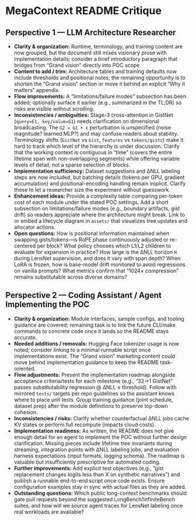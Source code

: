 # MegaContext README Critique

## Perspective 1 — LLM Architecture Researcher

- **Clarity & organization:** Runtime, terminology, and training content are now grouped, but the document still mixes visionary prose with implementation details; consider a brief introductory paragraph that bridges from “Grand vision” directly into POC scope.
- **Content to add / trim:** Architecture tables and training defaults now include thresholds and positional notes; the remaining opportunity is to shorten the “Grand vision” section or move it behind an explicit “Why it matters” appendix.
- **Flow improvements:** A “limitations/failure modes” subsection has been added; optionally surface it earlier (e.g., summarized in the TL;DR) so risks are visible without scrolling.
- **Inconsistencies / ambiguities:** Stage-3 cross-attention in GistNet (`query=E1, key/value=G1`) needs clarification on dimensional broadcasting. The `G2 = G1 + ε` perturbation is unspecified (noise magnitude? learned MLP?) and may confuse readers about stability. Terminology shifts (`GistNet` vs `Gist`, `features` vs `tokens/gists`) make it hard to track which level of the hierarchy is under discussion. Clarify that the working context is contiguous in “time” (covers the entire lifetime span with non-overlapping segments) while offering variable levels of detail, not a sparse selection of blocks.
- **Implementation sufficiency:** Dataset suggestions and ΔNLL labeling steps are now included, but batching details (tokens per GPU, gradient accumulation) and positional-encoding handling remain implicit. Clarify these to let a researcher size the experiment without guesswork.
- **Enhancement ideas:** Provide a complexity table comparing per-token cost of each module under the stated POC settings. Add a short subsection on limitations/failure modes (e.g., boundary artifacts, gist drift) so readers appreciate where the architecture might break. Link to or embed a lifecycle diagram in `assets/` that visualizes tree updates and allocator actions.
- **Open questions:** How is positional information maintained when swapping gists/tokens—is RoPE phase continuously adjusted or re-centered per block? What policy chooses which L1/L2 children to evaluate for expansion in practice? How large is the ΔNLL horizon `H` during LensNet supervision, and does it vary with span depth? When LoRA is frozen, how is base-model drift monitored to avoid regressions on vanilla prompts? What metrics confirm that “1024× compression” remains substitutable across diverse domains?

## Perspective 2 — Coding Assistant / Agent Implementing the POC

- **Clarity & organization:** Module interfaces, sample configs, and tooling guidance are covered; remaining task is to link the future CLI/make commands to concrete code once it lands so the README stays accurate.
- **Needed additions / removals:** Hugging Face tokenizer usage is now noted; consider linking to a minimal runnable script once implementations exist. The “Grand vision” marketing content could move behind implementation guidance to keep the README task-oriented.
- **Flow adjustments:** Present the implementation roadmap alongside acceptance criteria/tests for each milestone (e.g., “32→1 GistNet” passes substitutability regression @ ΔNLL ≤ threshold). Follow with mirrored `tests/` targets per repo guidelines so the assistant knows where to place unit tests. Group training guidance (joint schedule, dataset prep) after the module definitions to preserve top-down cohesion.
- **Inconsistencies / risks:** Clarify whether counterfactual ΔNLL jobs cache KV states or perform full recompute (impacts cloud costs).
- **Implementation readiness:** As written, the README does not give enough detail for an agent to implement the POC without further design clarification. Missing pieces include lifetime tree invariants during streaming, integration points with ΔNLL labeling jobs, and evaluation harness expectations (input formats, logging schema). The roadmap is valuable but insufficiently prescriptive for automated coding.
- **Further improvements:** Add explicit test objectives (e.g., “gist replacement changes logits less than X on synthetic narratives”) and publish a runnable end-to-end script once code exists. Ensure configuration examples stay in sync with actual files as they are added.
- **Outstanding questions:** Which public long-context benchmarks should gate pull requests beyond the suggested LongBench/InfiniteBench suites, and how will we source agent traces for LensNet labeling once real workloads are available?
